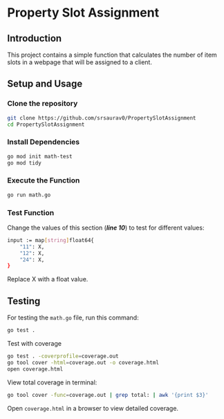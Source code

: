 # Property Slot Assignment

## Introduction

This project contains a simple function that calculates the number of item slots in a webpage that will be assigned to a client.

## Setup and Usage

### Clone the repository
```bash
git clone https://github.com/srsaurav0/PropertySlotAssignment
cd PropertySlotAssignment
```

### Install Dependencies
```bash
go mod init math-test
go mod tidy
```

### Execute the Function
```bash
go run math.go
```

### Test Function
Change the values of this section (***line 10***) to test for different values:
```bash
input := map[string]float64{
	"11": X,
	"12": X,
	"24": X,
}
```
Replace X with a float value.

## Testing

For testing the `math.go` file, run this command:
```bash
go test .
```
Test with coverage
```bash
go test . -coverprofile=coverage.out
go tool cover -html=coverage.out -o coverage.html
open coverage.html
```
View total coverage in terminal:
```bash
go tool cover -func=coverage.out | grep total: | awk '{print $3}'
```
Open `coverage.html` in a browser to view detailed coverage.